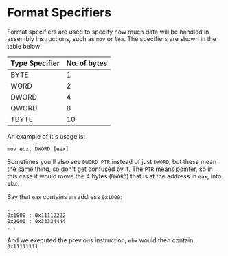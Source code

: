 # Format Specifiers

Format specifiers are used to specify how much data will be handled in assembly instructions, such as `mov` or `lea`. The specifiers are shown in the table below:

| Type Specifier | No. of bytes |
| :--- | :--- |
| BYTE | 1 |
| WORD | 2 |
| DWORD | 4 |
| QWORD | 8 |
| TBYTE | 10 |

An example of it's usage is:

```text
mov ebx, DWORD [eax]
```

Sometimes you'll also see `DWORD PTR` instead of just `DWORD`, but these mean the same thing, so don't get confused by it. The `PTR` means pointer, so in this case it would move the 4 bytes \(`DWORD`\) that is at the address in `eax`, into ebx.

Say that `eax` contains an address `0x1000`:

```text
...
0x1000 : 0x11112222
0x2000 : 0x33334444
...
```

And we executed the previous instruction, `ebx` would then contain `0x11111111`

